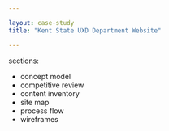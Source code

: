 ```yaml
---

layout: case-study
title: "Kent State UXD Department Website"

---
```


sections:

- concept model
- competitive review
- content inventory
- site map
- process flow
- wireframes
